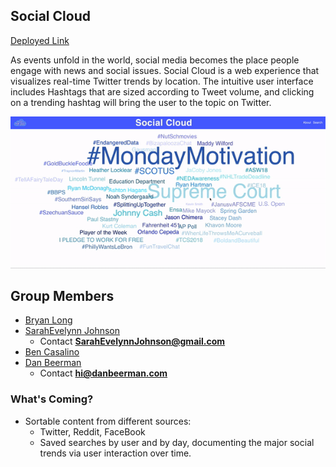 ## Social Cloud
[Deployed Link](https://social-cloud-trends.firebaseapp.com)

As events unfold in the world, social media becomes the place people engage with news and social issues. Social Cloud is a web experience that visualizes  real-time Twitter trends by location. The intuitive user interface includes Hashtags that are sized according to Tweet volume, and clicking on a trending hashtag will bring the user to the topic on Twitter.  

![Social Cloud Demo](https://github.com/BryanLong14/Social-Cloud-Frontend/blob/master/SocialCloudScreencast.gif)

## Group Members
- [Bryan Long](https://github.com/BryanLong14)
- [SarahEvelynn Johnson](https://github.com/sarahevelynn)
    - Contact **SarahEvelynnJohnson@gmail.com**
- [Ben Casalino](https://github.com/bencasalino)
- [Dan Beerman](https://github.com/lebeerman) 
    - Contact **hi@danbeerman.com**

### What's Coming?
- Sortable content from different sources:
  - Twitter, Reddit, FaceBook
  - Saved searches by user and by day, documenting the major social trends via user interaction over time.
